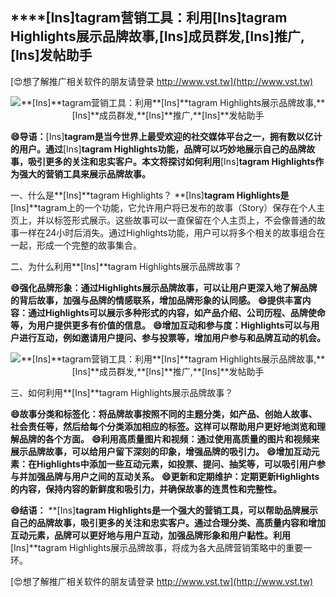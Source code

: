 ## ****[Ins]**tagram营销工具：利用**[Ins]**tagram Highlights展示品牌故事,**[Ins]**成员群发,**[Ins]**推广,**[Ins]**发帖助手**

[😍想了解推广相关软件的朋友请登录 http://www.vst.tw](http://www.vst.tw)

 <center><img src="https://vst.tw/MP4/tuiguang/png/8.png" alt="**[Ins]**tagram营销工具：利用**[Ins]**tagram Highlights展示品牌故事,**[Ins]**成员群发,**[Ins]**推广,**[Ins]**发帖助手"></center>

**😄导语：**[Ins]**tagram是当今世界上最受欢迎的社交媒体平台之一，拥有数以亿计的用户。通过**[Ins]**tagram Highlights功能，品牌可以巧妙地展示自己的品牌故事，吸引更多的关注和忠实客户。本文将探讨如何利用**[Ins]**tagram Highlights作为强大的营销工具来展示品牌故事。**

一、什么是**[Ins]**tagram Highlights？
**[Ins]**tagram Highlights是**[Ins]**tagram上的一个功能，它允许用户将已发布的故事（Story）保存在个人主页上，并以标签形式展示。这些故事可以一直保留在个人主页上，不会像普通的故事一样在24小时后消失。通过Highlights功能，用户可以将多个相关的故事组合在一起，形成一个完整的故事集合。

二、为什么利用**[Ins]**tagram Highlights展示品牌故事？

**😄强化品牌形象：通过Highlights展示品牌故事，可以让用户更深入地了解品牌的背后故事，加强与品牌的情感联系，增加品牌形象的认同感。**
**😄提供丰富内容：通过Highlights可以展示多种形式的内容，如产品介绍、公司历程、品牌使命等，为用户提供更多有价值的信息。**
**😄增加互动和参与度：Highlights可以与用户进行互动，例如邀请用户提问、参与投票等，增加用户参与和品牌互动的机会。**

 <center><img src="https://vst.tw/MP4/tuiguang/png/3.png" alt="**[Ins]**tagram营销工具：利用**[Ins]**tagram Highlights展示品牌故事,**[Ins]**成员群发,**[Ins]**推广,**[Ins]**发帖助手"></center>

三、如何利用**[Ins]**tagram Highlights展示品牌故事？

**😄故事分类和标签化：将品牌故事按照不同的主题分类，如产品、创始人故事、社会责任等，然后给每个分类添加相应的标签。这样可以帮助用户更好地浏览和理解品牌的各个方面。**
**😄利用高质量图片和视频：通过使用高质量的图片和视频来展示品牌故事，可以给用户留下深刻的印象，增强品牌的吸引力。**
**😄增加互动元素：在Highlights中添加一些互动元素，如投票、提问、抽奖等，可以吸引用户参与并加强品牌与用户之间的互动关系。**
**😄更新和定期维护：定期更新Highlights的内容，保持内容的新鲜度和吸引力，并确保故事的连贯性和完整性。**

**😄结语：**
**[Ins]**tagram Highlights是一个强大的营销工具，可以帮助品牌展示自己的品牌故事，吸引更多的关注和忠实客户。通过合理分类、高质量内容和增加互动元素，品牌可以更好地与用户互动，加强品牌形象和用户黏性。利用**[Ins]**tagram Highlights展示品牌故事，将成为各大品牌营销策略中的重要一环。

[😍想了解推广相关软件的朋友请登录 http://www.vst.tw](http://www.vst.tw)



